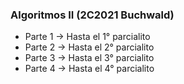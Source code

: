 ### Algoritmos II (2C2021 Buchwald)

- Parte 1 -> Hasta el 1° parcialito  
- Parte 2 -> Hasta el 2° parcialito  
- Parte 3 -> Hasta el 3° parcialito  
- Parte 4 -> Hasta el 4° parcialito  
